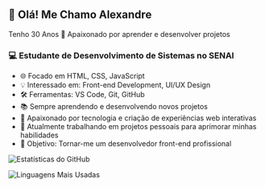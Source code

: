 ## 👋 Olá! Me Chamo Alexandre
  Tenho 30 Anos
  🚀 Apaixonado por aprender e desenvolver projetos

### 💻 Estudante de Desenvolvimento de Sistemas no SENAI

- 🌐 Focado em HTML, CSS, JavaScript
- 💡 Interessado em: Front-end Development, UI/UX Design
- 🛠️ Ferramentas: VS Code, Git, GitHub
- 📚 Sempre aprendendo e desenvolvendo novos projetos
- 🚀 Apaixonado por tecnologia e criação de experiências web interativas
- 💼 Atualmente trabalhando em projetos pessoais para aprimorar minhas habilidades
- 🎯 Objetivo: Tornar-me um desenvolvedor front-end profissional

![Estatísticas do GitHub](https://github-readme-stats.vercel.app/api?username=AlexandreCodeForge&show_icons=true&theme=radical)

![Linguagens Mais Usadas](https://github-readme-stats.vercel.app/api/top-langs/?username=AlexandreCodeForge&layout=compact&theme=radical)

